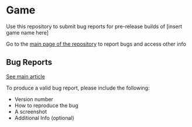Game
==============
Use this repository to submit bug reports for pre-release builds of \[insert game name here]

Go to the [main page of the repository](https://www.github.com/OS-Games-Official/Game) to report bugs and access other info

## Bug Reports
[See main article](Bug_Report)

To produce a valid bug report, please include the following:
- Version number
- How to reproduce the bug
- A screenshot
- Additional Info (optional)
